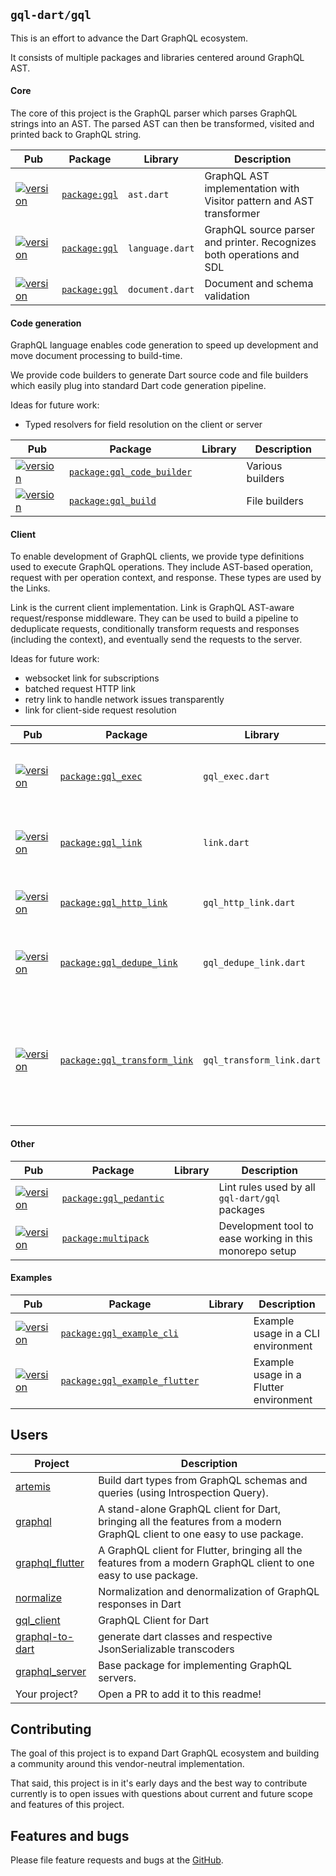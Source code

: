 ## `gql-dart/gql` 

This is an effort to advance the Dart GraphQL ecosystem.

It consists of multiple packages and libraries centered around GraphQL AST.

#### Core

The core of this project is the GraphQL parser which parses GraphQL strings into an AST. The parsed AST can then be transformed, visited and printed back to GraphQL string.

| Pub | Package | Library | Description |
|-----|---------|---------|-------------|
| [![version][package:gql:version]][package:gql] | [`package:gql`][package:gql:source] | `ast.dart` | GraphQL AST implementation with Visitor pattern and AST transformer |
| [![version][package:gql:version]][package:gql] | [`package:gql`][package:gql:source] | `language.dart` | GraphQL source parser and printer. Recognizes both operations and SDL |
| [![version][package:gql:version]][package:gql] | [`package:gql`][package:gql:source] | `document.dart` | Document and schema validation |

#### Code generation

GraphQL language enables code generation to speed up development and move document processing to build-time.
  
We provide code builders to generate Dart source code and file builders which easily plug into standard Dart code generation pipeline.

Ideas for future work:
- Typed resolvers for field resolution on the client or server

| Pub | Package | Library | Description |
|-----|---------|---------|-------------|
| [![version][package:gql_code_builder:version]][package:gql_code_builder] | [`package:gql_code_builder`][package:gql_code_builder:source] |  | Various builders |
| [![version][package:gql_build:version]][package:gql_build] | [`package:gql_build`][package:gql_build:source] |  | File builders |

#### Client

To enable development of GraphQL clients, we provide type definitions used to execute GraphQL operations. They include AST-based operation, request with per operation context, and response. These types are used by the Links.

Link is the current client implementation. Link is GraphQL AST-aware request/response middleware. They can be used to build a pipeline to deduplicate requests, conditionally transform requests and responses (including the context), and eventually send the requests to the server.

Ideas for future work:
- websocket link for subscriptions
- batched request HTTP link
- retry link to handle network issues transparently
- link for client-side request resolution 

| Pub | Package | Library | Description |
|-----|---------|---------|-------------|
| [![version][package:gql_exec:version]][package:gql_exec] | [`package:gql_exec`][package:gql_exec:source] | `gql_exec.dart` | Implementation of types for GraphQL requests and responses |
| [![version][package:gql_link:version]][package:gql_link] | [`package:gql_link`][package:gql_link:source] | `link.dart` | Base for modular GraphQL execution interface |
| [![version][package:gql_http_link:version]][package:gql_http_link] | [`package:gql_http_link`][package:gql_http_link:source] | `gql_http_link.dart` | Link to execute GraphQL requests via HTTP |
| [![version][package:gql_dedupe_link:version]][package:gql_dedupe_link] | [`package:gql_dedupe_link`][package:gql_dedupe_link:source] | `gql_dedupe_link.dart` | De-duplicating Link to avoid execution of identical requests |
| [![version][package:gql_transform_link:version]][package:gql_transform_link] | [`package:gql_transform_link`][package:gql_transform_link:source] | `gql_transform_link.dart` | GQL Link to transform Requests and Responses. May be used to update context, document, variables, data, errors, etc. |

#### Other

| Pub | Package | Library | Description |
|-----|---------|---------|-------------|
| [![version][package:gql_pedantic:version]][package:gql_pedantic] | [`package:gql_pedantic`][package:gql_pedantic:source] |  | Lint rules used by all `gql-dart/gql` packages |
| [![version][package:multipack:version]][package:multipack] | [`package:multipack`][package:multipack:source] |  | Development tool to ease working in this monorepo setup |

#### Examples

| Pub | Package | Library | Description |
|-----|---------|---------|-------------|
| [![version][package:gql_example_cli:version]][package:gql_example_cli] | [`package:gql_example_cli`][package:gql_example_cli:source] |  | Example usage in a CLI environment |
| [![version][package:gql_example_flutter:version]][package:gql_example_flutter] | [`package:gql_example_flutter`][package:gql_example_flutter:source] |  | Example usage in a Flutter environment |


[package:gql:source]: ./gql/README.md
[package:gql]: https://pub.dartlang.org/packages/gql
[package:gql:version]: https://img.shields.io/pub/v/gql.svg?style=flat-square 
[package:gql_exec:source]: ./gql_exec/README.md
[package:gql_exec]: https://pub.dartlang.org/packages/gql_exec
[package:gql_exec:version]: https://img.shields.io/pub/v/gql_exec.svg?style=flat-square 
[package:gql_link:source]: ./gql_link/README.md
[package:gql_link]: https://pub.dartlang.org/packages/gql_link
[package:gql_link:version]: https://img.shields.io/pub/v/gql_link.svg?style=flat-square 
[package:gql_http_link:source]: ./gql_http_link/README.md
[package:gql_http_link]: https://pub.dartlang.org/packages/gql_http_link
[package:gql_http_link:version]: https://img.shields.io/pub/v/gql_http_link.svg?style=flat-square 
[package:gql_code_builder:source]: ./gql_code_builder/README.md
[package:gql_code_builder]: https://pub.dartlang.org/packages/gql_code_builder
[package:gql_code_builder:version]: https://img.shields.io/pub/v/gql_code_builder.svg?style=flat-square 
[package:gql_build:source]: ./gql_build/README.md
[package:gql_build]: https://pub.dartlang.org/packages/gql_build
[package:gql_build:version]: https://img.shields.io/pub/v/gql_build.svg?style=flat-square 
[package:gql_dedupe_link:source]: ./gql_dedupe_link/README.md
[package:gql_dedupe_link]: https://pub.dartlang.org/packages/gql_dedupe_link
[package:gql_transform_link:version]: https://img.shields.io/pub/v/gql_transform_link.svg?style=flat-square 
[package:gql_transform_link:source]: ./gql_transform_link/README.md
[package:gql_transform_link]: https://pub.dartlang.org/packages/gql_transform_link
[package:gql_dedupe_link:version]: https://img.shields.io/pub/v/gql_dedupe_link.svg?style=flat-square 
[package:gql_pedantic:source]: ./gql_pedantic/README.md
[package:gql_pedantic]: https://pub.dartlang.org/packages/gql_pedantic
[package:gql_pedantic:version]: https://img.shields.io/pub/v/gql_pedantic.svg?style=flat-square 
[package:multipack:source]: ./multipack/README.md
[package:multipack]: https://pub.dartlang.org/packages/multipack
[package:multipack:version]: https://img.shields.io/pub/v/multipack.svg?style=flat-square 
[package:gql_example_cli:source]: ./gql_example_cli/README.md
[package:gql_example_cli]: https://pub.dartlang.org/packages/gql_example_cli
[package:gql_example_cli:version]: https://img.shields.io/pub/v/gql_example_cli.svg?style=flat-square 
[package:gql_example_flutter:source]: ./gql_example_flutter/README.md
[package:gql_example_flutter]: https://pub.dartlang.org/packages/gql_example_flutter
[package:gql_example_flutter:version]: https://img.shields.io/pub/v/gql_example_flutter.svg?style=flat-square 


## Users

| Project | Description |
|---------|-------------|
| [artemis][artemis] | Build dart types from GraphQL schemas and queries (using Introspection Query). | 
| [graphql][graphql_flutter] | A stand-alone GraphQL client for Dart, bringing all the features from a modern GraphQL client to one easy to use package. |
| [graphql_flutter][graphql_flutter] | A GraphQL client for Flutter, bringing all the features from a modern GraphQL client to one easy to use package. |
| [normalize][normalize] | Normalization and denormalization of GraphQL responses in Dart |
| [gql_client][gql_client] | GraphQL Client for Dart |
| [graphql-to-dart][graphql-to-dart]| generate dart classes and respective JsonSerializable transcoders |
| [graphql_server][graphql_server]| Base package for implementing GraphQL servers. |
| Your project? | Open a PR to add it to this readme! |

[artemis]: https://github.com/comigor/artemis
[graphql_flutter]: https://github.com/zino-app/graphql-flutter
[normalize]: https://github.com/smkhalsa/normalize
[gql_client]: https://github.com/smkhalsa/gql_client
[graphql-to-dart]: https://github.com/micimize/graphql-to-dart
[graphql_server]: https://pub.dev/packages/graphql_server/versions/2.0.0-beta

## Contributing

The goal of this project is to expand Dart GraphQL ecosystem
and building a community around this vendor-neutral implementation.

That said, this project is in it's early days and the best
way to contribute currently is to open issues with questions
about current and future scope and features of this project.

## Features and bugs

Please file feature requests and bugs at the [GitHub][tracker].

[tracker]: https://github.com/gql-dart/gql/issues
